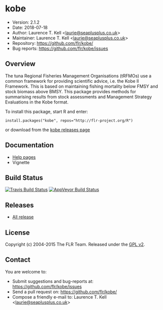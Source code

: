 
# kobe
- Version: 2.1.2
- Date: 2018-07-18
- Author: Laurence T. Kell <<laurie@seaplusplus.co.uk>>
- Maintainer: Laurence T. Kell <<laurie@seaplusplus.co.uk>>
- Repository: <https://github.com/flr/kobe/>
- Bug reports: <https://github.com/flr/kobe/issues>

## Overview
The tuna Regional Fisheries Management Organisations (tRFMOs) use a common framework for providing scientific advice, i.e. the Kobe II Framework. This is based on maintaining fishing mortality below FMSY and stock biomass above BMSY. This package provides methods for summarising results from stock assessments and Management Strategy Evaluations in the Kobe format.

To install this package, start R and enter:

	install.packages("kobe", repos="http://flr-project.org/R")

or download from the [kobe releases page](https://github.com/flr/kobe/releases/latest)

## Documentation
- [Help pages](http://flr-project.org/kobe)
- Vignette

## Build Status
[![Travis Build Status](https://travis-ci.org/flr/kobe.svg?branch=master)](https://travis-ci.org/flr/kobe)
[![AppVeyor Build Status](https://ci.appveyor.com/api/projects/status/github/flr/kobe?branch=master&svg=true)](https://ci.appveyor.com/project/flr/kobe)
<!-- [![CRAN_Status_Badge](http://www.r-pkg.org/badges/version/kobe)](https://cran.r-project.org/package=kobe) -->

## Releases
- [All release](https://github.com/flr/kobe/releases/)

## License
Copyright (c) 2004-2015 The FLR Team. Released under the [GPL v2](http://www.gnu.org/licenses/gpl-2.0.html).

## Contact
You are welcome to:

- Submit suggestions and bug-reports at: <https://github.com/flr/kobe/issues>
- Send a pull request on: <https://github.com/flr/kobe/>
- Compose a friendly e-mail to: Laurence T. Kell <<laurie@seaplusplus.co.uk>>
